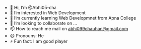 - 👋 Hi, I’m @Abhi05-cha
- 👀 I’m interested in Web Development
- 🌱 I’m currently learning Web Developmnet from Apna College
- 💞️ I’m looking to collaborate on ...
- 📫 How to reach me mail on abhi099chauhan@gmail.com
- 😄 Pronouns: He
- ⚡ Fun fact: I am good player

<!---
Abhi05-cha/Abhi05-cha is a ✨ special ✨ repository because its `README.md` (this file) appears on your GitHub profile.
You can click the Preview link to take a look at your changes.
--->
